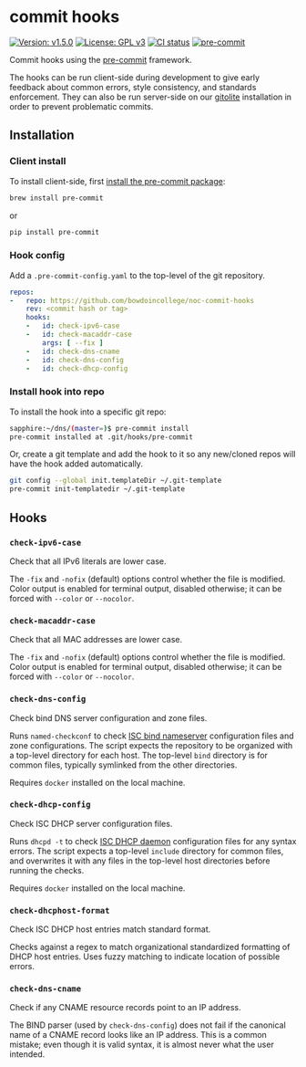 # commit hooks

[![Version: v1.5.0][version-badge]][changelog]
[![License: GPL v3][license-badge]][license]
[![CI status][ci-badge]][ci]
[![pre-commit][pre-commit-badge]][pre-commit]

Commit hooks using the [pre-commit](https://pre-commit.com) framework.

The hooks can be run client-side during development to give
early feedback about common errors, style consistency, and
standards enforcement.  They can also be run server-side on our
[gitolite](https://gitolite.com/gitolite/index.html) installation in
order to prevent problematic commits.

## Installation

### Client install

To install client-side, first [install the pre-commit package](https://pre-commit.com/#installation):

```bash
brew install pre-commit
```

or

```bash
pip install pre-commit
```

### Hook config

Add a `.pre-commit-config.yaml` to the top-level of the git repository.

```yaml
repos:
-   repo: https://github.com/bowdoincollege/noc-commit-hooks
    rev: <commit hash or tag>
    hooks:
    -   id: check-ipv6-case
    -   id: check-macaddr-case
        args: [ --fix ]
    -   id: check-dns-cname
    -   id: check-dns-config
    -   id: check-dhcp-config
```

### Install hook into repo

To install the hook into a specific git repo:

```bash
sapphire:~/dns/(master=)$ pre-commit install
pre-commit installed at .git/hooks/pre-commit
```

Or, create a git template and add the hook to it so any new/cloned repos
will have the hook added automatically.

```bash
git config --global init.templateDir ~/.git-template
pre-commit init-templatedir ~/.git-template
```

## Hooks

### `check-ipv6-case`

Check that all IPv6 literals are lower case.

The `-fix` and `-nofix` (default) options control whether the file
is modified.  Color output is enabled for terminal output, disabled
otherwise; it can be forced with `--color` or `--nocolor`.

### `check-macaddr-case`

Check that all MAC addresses are lower case.

The `-fix` and `-nofix` (default) options control whether the file
is modified.  Color output is enabled for terminal output, disabled
otherwise; it can be forced with `--color` or `--nocolor`.

### `check-dns-config`

Check bind DNS server configuration and zone files.

Runs `named-checkconf` to check [ISC bind
nameserver](https://www.isc.org/bind/) configuration files and zone
configurations.  The script expects the repository to be organized with
a top-level directory for each host.  The top-level `bind` directory is
for common files, typically symlinked from the other directories.

Requires `docker` installed on the local machine.

### `check-dhcp-config`

Check ISC DHCP server configuration files.

Runs `dhcpd -t` to check [ISC DHCP daemon](https://www.isc.org/dhcp/)
configuration files for any syntax errors.  The script expects a
top-level `include` directory for common files, and overwrites it with
any files in the top-level host directories before running the checks.

Requires `docker` installed on the local machine.

### `check-dhcphost-format`

Check ISC DHCP host entries match standard format.

Checks against a regex to match organizational standardized formatting
of DHCP host entries.  Uses fuzzy matching to indicate location of
possible errors.

### `check-dns-cname`

Check if any CNAME resource records point to an IP address.

The BIND parser (used by `check-dns-config`) does not fail if the
canonical name of a CNAME record looks like an IP address.  This is a
common mistake; even though it is valid syntax, it is almost never what
the user intended.

[version-badge]: https://img.shields.io/badge/version-1.5.0-blue.svg
[license-badge]: https://img.shields.io/badge/License-GPLv3-blue.svg
[ci-badge]: https://github.com/bowdoincollege/noc-commit-hooks/workflows/ci/badge.svg
[pre-commit-badge]: https://img.shields.io/badge/pre--commit-enabled-brightgreen?logo=pre-commit&logoColor=white
[changelog]: ./CHANGELOG.md
[license]: ./LICENSE
[ci]: https://github.com/bowdoincollege/noc-commit-hooks/actions?query=workflow%3Aci
[pre-commit]: https://pre-commit.com
